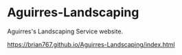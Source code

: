 # Aguirres-Landscaping
Aguirres's Landscaping Service website.

https://brian767.github.io/Aguirres-Landscaping/index.html 